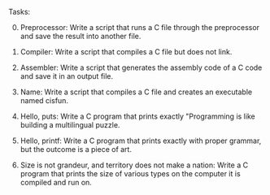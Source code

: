 Tasks:

0. Preprocessor: Write a script that runs a C file through the preprocessor and save the result into another file.

1. Compiler: Write a script that compiles a C file but does not link.

2. Assembler: Write a script that generates the assembly code of a C code and save it in an output file.

3. Name: Write a script that compiles a C file and creates an executable named cisfun.

4. Hello, puts: Write a C program that prints exactly "Programming is like building a multilingual puzzle.

5. Hello, printf: Write a C program that prints exactly with proper grammar, but the outcome is a piece of art.

6. Size is not grandeur, and territory does not make a nation: Write a C program that prints the size of various types on the computer it is compiled and run on.
